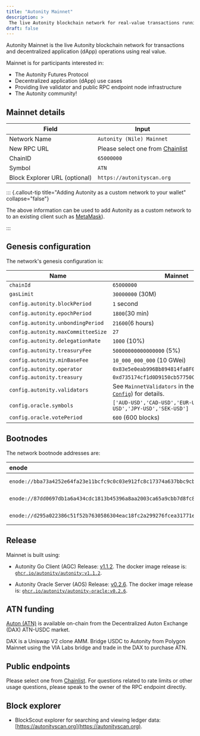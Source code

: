 ```yaml
---
title: "Autonity Mainnet"
description: >
 The live Autonity blockchain network for real-value transactions running the stable version of the Autonity Protocol
draft: false
---
```


Autonity Mainnet is the live Autonity blockchain network for transactions and decentralized application (dApp) operations using real value.

Mainnet is for participants interested in:

- The Autonity Futures Protocol
- Decentralized application (dApp) use cases
- Providing live validator and public RPC endpoint node infrastructure
- The Autonity community!


## Mainnet details

|**Field**|**Input**|
|------|----------|
|Network Name|`Autonity (Nile) Mainnet`|
|New RPC URL|Please select one from [Chainlist](https://chainlist.org/?search=autonity)|
|ChainID |`65000000`|
|Symbol|`ATN`|
|Block Explorer URL (optional)|`https://autonityscan.org`|

::: {.callout-tip title="Adding Autonity as a custom network to your wallet" collapse="false"}

The above information can be used to add Autonity as a custom network to to an existing client such as [MetaMask](https://support.metamask.io/configure/networks/how-to-add-a-custom-network-rpc/)).

:::

## Genesis configuration

The network's genesis configuration is:

| Name                               | Mainnet                      |
| ---------------------------------- | ----------------------------- |
| `chainId`                          | `65000000`                    |
| `gasLimit`                         | `30000000` (30M)              |
| `config.autonity.blockPeriod`      | `1` second                    |
| `config.autonity.epochPeriod`      | `1800`(30 min)                |
| `config.autonity.unbondingPeriod`  | `21600`(6 hours)              |
| `config.autonity.maxCommitteeSize` | `27`                          |
| `config.autonity.delegationRate`   | `1000` (10%)                  |
| `config.autonity.treasuryFee`      | `50000000000000000` (5%)      |
| `config.autonity.minBaseFee`       | `10_000_000_000` (10 GWei)    |
| `config.autonity.operator`         | `0x83e5e0eab996Bb894814fa8F0AC96a0D314f06F3` |
| `config.autonity.treasury`         | `0xd735174cf1d0D9150cb57750C45B6e8095160f6A` |
| `config.autonity.validators`       |  See `MainnetValidators` in the AGC [`Mainnet Config`](https://github.com/autonity/autonity/blob/release/v1.1.2/params/mainnet_config.go#L158)) for details.  |
| `config.oracle.symbols`            | `['AUD-USD','CAD-USD','EUR-USD','GBP-USD','JPY-USD','SEK-USD']`        |
| `config.oracle.votePeriod`         | `600` (600  blocks)          |


## Bootnodes

The network bootnode addresses are:

| enode | region |
| :-- | :--      |
| `enode://bba73a4252e64fa23e11bcfc9c0c03e912fc8c17374a637bbc9cb42351a22624f463b0e774a0ab06141690d4499f686e2446fc96cb76fd7c842a191bce047f8a@34.147.142.153:30303` | europe-west2 |
| `enode://87dd0697db1a6a434cdc1813b45396a8aa2003ca65a9cbb7d8fc82e5fb608b561af012a91aef827979ffa973ddb0df7c7dc43e0778729cd067d91554b1138413@35.200.148.179:30303` | asia-south1b|
| `enode://d295a022386c51f52b7630586304eac18fc2a299276fcea31771ec0c20bf967e772d90467f18d6b7fe3e7dfbcfd896db2192a3e9556eecbfdae43eab6c097ee0@34.102.61.248:30303` | us-west2 |


## Release

Mainnet is built using:

- Autonity Go Client (AGC) Release: [v1.1.2](https://github.com/autonity/autonity/releases/tag/v1.1.2). The docker image release is: [`ghcr.io/autonity/autonity:v1.1.2`](https://github.com/autonity/autonity/pkgs/container/autonity/480778709?tag=v1.1.2).

- Autonity Oracle Server (AOS) Release: [v0.2.6](https://github.com/autonity/autonity-oracle/releases/tag/v0.2.6). The docker image release is: [`ghcr.io/autonity/autonity-oracle:v0.2.6`](https://github.com/orgs/autonity/packages/container/autonity-oracle/483926882?tag=v0.2.6).

## ATN funding

[Auton (ATN)](/concepts/protocol-assets/auton) is available on-chain from the Decentralized Auton Exchange (DAX) ATN-USDC market.

DAX is a Uniswap V2 clone AMM. Bridge USDC to Autonity from Polygon Mainnet using the VIA Labs bridge and trade in the DAX to purchase ATN.

<!-- 
To bridge see [Use the Bridge](/networks/mainnet/bridge.md)

To trade see [Use the DAX](/networks/mainnet/dax.md)
-->

## Public endpoints

Please select one from [Chainlist](https://chainlist.org/?search=autonity). For questions related to rate limits or other usage questions, please speak to the owner of the RPC endpoint directly.

## Block explorer

- BlockScout explorer for searching and viewing ledger data: [https://autonityscan.org](https://autonityscan.org).
